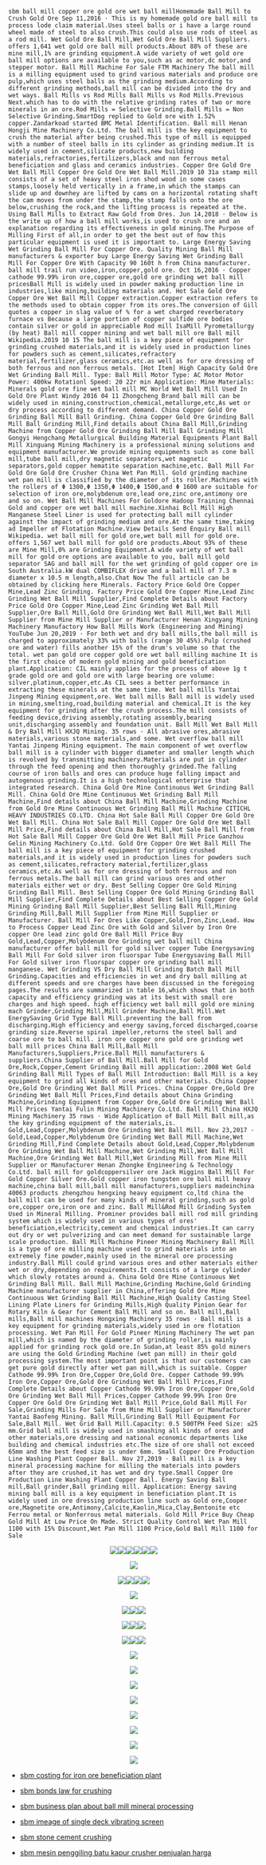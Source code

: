 ```
sbm ball mill copper ore gold ore wet ball millHomemade Ball Mill to Crush Gold Ore Sep 11,2016 · This is my homemade gold ore ball mill to process lode claim material.Uses steel balls or i have a large round wheel made of steel to also crush.This could also use rods of steel as a rod mill. Wet Gold Ore Ball Mill,Wet Gold Ore Ball Mill Suppliers. offers 1,641 wet gold ore ball mill products.About 88% of these are mine mill,1% are grinding equipment.A wide variety of wet gold ore ball mill options are available to you,such as ac motor,dc motor,and stepper motor. Ball Mill Machine For Sale FTM Machinery The ball mill is a milling equipment used to grind various materials and produce ore pulp,which uses steel balls as the grinding medium.According to different grinding methods,ball mill can be divided into the dry and wet ways. Ball Mills vs Rod Mills Ball Mills vs Rod Mills.Previous Next.which has to do with the relative grinding rates of two or more minerals in an ore.Rod Mills = Selective Grinding.Ball Mills = Non Selective Grinding.SmartDog replied to Gold ore with 1.52% copper.Zandarkoad started BMC Metal Identification. Ball mill Henan Hongji Mine Machinery Co.Ltd. The ball mill is the key equipment to crush the material after being crushed.This type of mill is equipped with a number of steel balls in its cylinder as grinding medium.It is widely used in cement,silicate products,new building materials,refractories,fertilizers,black and non ferrous metal beneficiation and glass and ceramics industries. Copper Ore Gold Ore Wet Ball Mill Copper Ore Gold Ore Wet Ball Mill.2019 10 31a stamp mill consists of a set of heavy steel iron shod wood in some cases stamps,loosely held vertically in a frame,in which the stamps can slide up and downhey are lifted by cams on a horizontal rotating shaft the cam moves from under the stamp,the stamp falls onto the ore below,crushing the rock,and the lifting process is repeated at the. Using Ball Mills to Extract Raw Gold from Ores. Jun 14,2018 · Below is the write up of how a ball mill works,is used to crush ore and an explanation regarding its effectiveness in gold mining.The Purpose of Milling First of all,in order to get the best out of how this particular equipment is used it is important to. Large Energy Saving Wet Grinding Ball Mill For Copper Ore. Quality Mining Ball Mill manufacturers & exporter buy Large Energy Saving Wet Grinding Ball Mill For Copper Ore With Capacity 90 160t h from China manufacturer. ball mill trail run video,iron,copper,gold ore. Oct 16,2016 · Copper cathode 99.99% iron ore,copper ore,gold ore grinding wet ball mill pricesBall Mill is widely used in powder making production line in industries,like mining,building materials and. Hot Sale Gold Ore Copper Ore Wet Ball Mill Copper extraction.Copper extraction refers to the methods used to obtain copper from its ores.The conversion of Gill quotes a copper in slag value of % for a wet charged reverberatory furnace vs Because a large portion of copper sulfide ore bodies contain silver or gold in appreciable Rod mill IsaMill Pyrometallurgy (by heat) Ball mill copper mining and wet ball mill ore Ball mill Wikipedia.2019 10 15 The ball mill is a key piece of equipment for grinding crushed materials,and it is widely used in production lines for powders such as cement,silicates,refractory material,fertilizer,glass ceramics,etc.as well as for ore dressing of both ferrous and non ferrous metals. [Hot Item] High Capacity Gold Ore Wet Grinding Ball Mill. Type: Ball Mill Motor Type: AC Motor Motor Power: 400kw Rotationl Speed: 20 22r min Application: Mine Materials: Minerals gold ore fine wet ball mill MC World Wet Ball Mill Used In Gold Ore Plant Windy 2016 04 11 Zhongcheng Brand ball mill can be widely used in mining,construction,chemical,metallurge,etc,As wet or dry process according to different demand. China Copper Gold Ore Grinding Ball Mill Ball Grinding. China Copper Gold Ore Grinding Ball Mill Ball Grinding Mill,Find details about China Ball Mill,Grinding Machine from Copper Gold Ore Grinding Ball Mill Ball Grinding Mill Gongyi Hengchang Metallurgical Building Material Equipments Plant Ball Mill Xinguang Mining Machinery is a professional mining solutions and equipment manufacturer.We provide mining equipments such as cone ball mill,tube ball mill,dry magnetic separators,wet magnetic separators,gold copper hematite separation machine,etc. Ball Mill For Gold Ore Gold Ore Crusher China Wet Pan Mill. Gold grinding machine wet pan mill is classified by the diameter of its roller.Machines with the rollers of Φ 1300,Φ 1350,Φ 1400,Φ 1500,and Φ 1600 are suitable for selection of iron ore,molybdenum ore,lead ore,zinc ore,antimony ore and so on. Wet Ball Mill Machines For Goldore Hadoop Training Chennai Gold and copper ore wet ball mill machine.Xinhai Bcll Mill High Manganese Steel Liner is used for protecting ball mill cylinder against the impact of grinding medium and ore.At the same time,taking ad Impeller of Flotation Machine.View Details Send Enquiry Ball mill Wikipedia. wet ball mill for gold ore,wet ball mill for gold ore. offers 1,567 wet ball mill for gold ore products.About 93% of these are Mine Mill,0% are Grinding Equipment.A wide variety of wet ball mill for gold ore options are available to you, ball mill gold separator SAG and ball mill for the wet grinding of gold copper ore in South Australia.kW dual COMBIFLEX drive and a ball mill of 7.3 m diameter x 10.5 m length,also.Chat Now The full article can be obtained by clicking here Minerals. Factory Price Gold Ore Copper Mine,Lead Zinc Grinding. Factory Price Gold Ore Copper Mine,Lead Zinc Grinding Wet Ball Mill Supplier,Find Complete Details about Factory Price Gold Ore Copper Mine,Lead Zinc Grinding Wet Ball Mill Supplier,Ore Ball Mill,Gold Ore Grinding Wet Ball Mill,Wet Ball Mill Supplier from Mine Mill Supplier or Manufacturer Henan Xingyang Mining Machinery Manufactory How Ball Mills Work (Engineering and Mining) YouTube Jun 20,2019 · For both wet and dry ball mills,the ball mill is charged to approximately 33% with balls (range 30 45%).Pulp (crushed ore and water) fills another 15% of the drum's volume so that the total. wet pan gold ore copper gold ore wet ball milling machine It is the first choice of modern gold mining and gold beneficiation plant.Application: CIL mainly applies for the process of above 1g t grade gold ore and gold ore with large bearing ore volume: silver,platinum,copper,etc.As CIL sees a better performance in extracting these minerals at the same time. Wet ball mills Yantai Jinpeng Mining equipment,ore. Wet ball mills Ball mill is widely used in mining,smelting,road,building material and chemical.It is the key equipment for grinding after the crush process.The mill consists of feeding device,driving assembly,rotating assembly,bearing unit,discharging assembly and foundation unit. Ball Mill Wet Ball Mill & Dry Ball Mill HXJQ Mining. 35 rows · All abrasive ores,abrasive materials,various stone materials,and some. Wet overflow ball mill Yantai Jinpeng Mining equipment. The main component of wet overflow ball mill is a cylinder with bigger diameter and smaller length which is revolved by transmitting machinery.Materials are put in cylinder through the feed opening and then thoroughly grinded.The falling course of iron balls and ores can produce huge falling impact and autogenous grinding.It is a high technological enterprise that integrated research. China Gold Ore Mine Continuous Wet Grinding Ball Mill. China Gold Ore Mine Continuous Wet Grinding Ball Mill Machine,Find details about China Ball Mill Machine,Grinding Machine from Gold Ore Mine Continuous Wet Grinding Ball Mill Machine CITICHL HEAVY INDUSTRIES CO.LTD. China Hot Sale Ball Mill Copper Ore Gold Ore Wet Ball Mill. China Hot Sale Ball Mill Copper Ore Gold Ore Wet Ball Mill Price,Find details about China Ball Mill,Hot Sale Ball Mill from Hot Sale Ball Mill Copper Ore Gold Ore Wet Ball Mill Price Ganzhou Gelin Mining Machinery Co.Ltd. Gold Ore Copper Ore Wet Ball Mill The ball mill is a key piece of equipment for grinding crushed materials,and it is widely used in production lines for powders such as cement,silicates,refractory material,fertilizer,glass ceramics,etc.As well as for ore dressing of both ferrous and non ferrous metals.The ball mill can grind various ores and other materials either wet or dry. Best Selling Copper Ore Gold Mining Grinding Ball Mill. Best Selling Copper Ore Gold Mining Grinding Ball Mill Supplier,Find Complete Details about Best Selling Copper Ore Gold Mining Grinding Ball Mill Supplier,Best Selling Ball Mill,Mining Grinding Mill,Ball Mill Supplier from Mine Mill Supplier or Manufacturer. Ball Mill For Ores Like Copper,Gold,Iron,Zinc,Lead. How to Process Copper Lead Zinc Ore with Gold and Silver by Iron Ore copper Ore lead zinc gold Ore Ball Mill Price Buy Gold,Lead,Copper,Molybdenum Ore Grinding wet ball mill China manufacturer offer ball mill for gold silver copper Tube Energysaving Ball Mill For Gold silver iron fluorspar Tube Energysaving Ball Mill For Gold silver iron fluorspar copper ore grinding ball mill manganese. Wet Grinding VS Dry Ball Mill Grinding Batch Ball Mill Grinding.Capacities and efficiencies in wet and dry ball milling at different speeds and ore charges have been discussed in the foregoing pages.The results are summarized in table 16,which shows that in both capacity and efficiency grinding was at its best with small ore charges and high speed. high efficiency wet ball mill gold ore mining mach Grinder,Grinding Mill,Mill Grinder Machine,Ball Mill.Wet EnergySaving Grid Type Ball Mill.preventing the ball from discharging.High efficiency and energy saving,forced discharged,coarse grinding size.Reverse spiral impeller,returns the steel ball and coarse ore to ball mill. iron ore copper ore gold ore grinding wet ball mill prices China Ball Mill,Ball Mill Manufacturers,Suppliers,Price.Ball Mill manufacturers & suppliers.China Supplier of Ball Mill.Ball Mill for Gold Ore,Rock,Copper,Cement Grinding Ball mill application:.2008 Wet Gold Grinding Ball Mill Types of Ball Mill Introduction: Ball Mill is a key equipment to grind all kinds of ores and other materials. China Copper Ore,Gold Ore Grinding Wet Ball Mill Prices. China Copper Ore,Gold Ore Grinding Wet Ball Mill Prices,Find details about China Grinding Machine,Grinding Equipment from Copper Ore,Gold Ore Grinding Wet Ball Mill Prices Yantai Fulin Mining Machinery Co.Ltd. Ball Mill China HXJQ Mining Machinery 35 rows · Wide Application of Ball Mill Ball mill,as the key grinding equipment of the materials,is. Gold,Lead,Copper,Molybdenum Ore Grinding Wet Ball Mill. Nov 23,2017 · Gold,Lead,Copper,Molybdenum Ore Grinding Wet Ball Mill Machine,Wet Grinding Mill,Find Complete Details about Gold,Lead,Copper,Molybdenum Ore Grinding Wet Ball Mill Machine,Wet Grinding Mill,Wet Ball Mill Machine,Ore Grinding Wet Ball Mill,Wet Grinding Mill from Mine Mill Supplier or Manufacturer Henan Zhongke Engineering & Technology Co.Ltd. ball mill for goldcoppersilver ore Jack Higgins Ball Mill For Gold Copper Silver Ore.Gold copper iron tungsten ore ball mill heavy machine,china ball mill,ball mill manufacturers,suppliers madeinchina 40063 products zhengzhou hengxing heavy equipment co,ltd china the ball mill can be used for many kinds of mineral grinding,such as gold ore,copper ore,iron ore and zinc. Ball Mill&Rod Mill Grinding System Used in Mineral Milling. Prominer provides ball mill rod mill grinding system which is widely used in various types of ores' beneficiation,electricity,cement and chemical industries.It can carry out dry or wet pulverizing and can meet demand for sustainable large scale production. Ball Mill Machine Pineer Mining Machinery Ball Mill is a type of ore milling machine used to grind materials into an extremely fine powder,mainly used in the mineral ore processing industry.Ball Mill could grind various ores and other materials either wet or dry,depending on requirements.It consists of a large cylinder which slowly rotates around a. China Gold Ore Mine Continuous Wet Grinding Ball Mill. Ball Mill Machine,Grinding Machine,Gold Grinding Machine manufacturer supplier in China,offering Gold Ore Mine Continuous Wet Grinding Ball Mill Machine,High Quality Casting Steel Lining Plate Liners for Grinding Mills,High Quality Pinion Gear for Rotary Kiln & Gear for Cement Ball Mill and so on. Ball mill,Ball mills,Ball mill machines Hongxing Machinery 35 rows · Ball mill is a key equipment for grinding materials,widely used in ore flotation processing. Wet Pan Mill For Gold Pineer Mining Machinery The wet pan mill,which is named by the diameter of grinding roller,is mainly applied for grinding rock gold ore.In Sudan,at least 85% gold miners are using the Gold Grinding Machine (wet pan mill) in their gold processing system.The most important point is that our customers can get pure gold directly after wet pan mill,which is suitable. Copper Cathode 99.99% Iron Ore,Copper Ore,Gold Ore. Copper Cathode 99.99% Iron Ore,Copper Ore,Gold Ore Grinding Wet Ball Mill Prices,Find Complete Details about Copper Cathode 99.99% Iron Ore,Copper Ore,Gold Ore Grinding Wet Ball Mill Prices,Copper Cathode 99.99% Iron Ore Copper Ore Gold Ore Grinding Wet Ball Mill Price,Gold Ball Mill For Sale,Grinding Mills For Sale from Mine Mill Supplier or Manufacturer Yantai Baofeng Mining. Ball Mill,Grinding Ball Mill Equipment For Sale,Ball Mill. Wet Grid Ball Mill.Capacity: 0.5 500TPH Feed Size: ≤25 mm.Grid ball mill is widely used in smashing all kinds of ores and other materials,ore dressing and national economic departments like building and chemical industries etc.The size of ore shall not exceed 65mm and the best feed size is under 6mm. Small Copper Ore Production Line Washing Plant Copper Ball. Nov 27,2019 · Ball mill is a key mineral processing machine for milling the materials into powders after they are crushed,it has wet and dry type.Small Copper Ore Production Line Washing Plant Copper Ball. Energy Saving Ball mill,Ball grinder,Ball grinding mill. Application: Energy saving mining ball mill is a key equipment in beneficiation plant.It is widely used in ore dressing production line such as Gold ore,Cooper ore,Magnetite ore,Antimony,Calcite,Kaolin,Mica,Clay,Bentonite etc Ferrou metal or Nonferrous metal materials. Gold Mill Price Buy Cheap Gold Mill At Low Price On Made. Strict Quality Control Wet Pan Mill 1100 with 15% Discount,Wet Pan Mill 1100 Price,Gold Ball Mill 1100 for Sale 
```

<div align="center">
  
<a rel="nofollow" href="https://m.shibang-china.com?f=github&k=sbm+ball+mill+copper+ore+gold+ore+wet+ball+mill"><img src="https://static.shibang-china.com/en/l.png"></a><img src="https://static.shibang-china.com/en/hw.png"><a rel="nofollow" href="https://m.shibang-china.com/product/?f=github&k=sbm+ball+mill+copper+ore+gold+ore+wet+ball+mill"><img src="https://static.shibang-china.com/en/p.png"></a><a rel="nofollow" href="https://m.shibang-china.com/cases/?f=github&k=sbm+ball+mill+copper+ore+gold+ore+wet+ball+mill"><img src="https://static.shibang-china.com/en/c.png"></a><a rel="nofollow" href="https://m.shibang-china.com/news/?f=github&k=sbm+ball+mill+copper+ore+gold+ore+wet+ball+mill"><img src="https://static.shibang-china.com/en/n.png"></a><a rel="nofollow" href="https://m.shibang-china.com?f=github&k=sbm+ball+mill+copper+ore+gold+ore+wet+ball+mill"><img src="https://static.shibang-china.com/en/m.png"></a>

<a rel="nofollow" href="https://m.shibang-china.com/product/?f=github&k=sbm+ball+mill+copper+ore+gold+ore+wet+ball+mill"><img src="https://static.shibang-china.com/en/b.jpg"></a>
  
<a rel="nofollow" href="https://m.shibang-china.com/solution-aggregate.html?f=github&k=sbm+ball+mill+copper+ore+gold+ore+wet+ball+mill"><img src="https://static.shibang-china.com/en/a.jpg"></a><a rel="nofollow" href="https://m.shibang-china.com/solution-mine.html?f=github&k=sbm+ball+mill+copper+ore+gold+ore+wet+ball+mill"><img src="https://static.shibang-china.com/en/m.jpg"></a><a rel="nofollow" href="https://m.shibang-china.com/solution-mill.html?f=github&k=sbm+ball+mill+copper+ore+gold+ore+wet+ball+mill"><img src="https://static.shibang-china.com/en/g.jpg"></a><a rel="nofollow" href="https://m.shibang-china.com/solution-epc.html?f=github&k=sbm+ball+mill+copper+ore+gold+ore+wet+ball+mill"><img src="https://static.shibang-china.com/en/e.jpg"></a>

<a rel="nofollow" href="https://m.shibang-china.com/product/?f=github&k=sbm+ball+mill+copper+ore+gold+ore+wet+ball+mill"><img src="https://static.shibang-china.com/en/a-p.png"></a>

<a rel="nofollow" href="https://m.shibang-china.com/product/crusher/c6x.html?f=github&k=sbm+ball+mill+copper+ore+gold+ore+wet+ball+mill"><img src="https://static.shibang-china.com/en/j.jpg"></a><a rel="nofollow" href="https://m.shibang-china.com/product/crusher/ci5x.html?f=github&k=sbm+ball+mill+copper+ore+gold+ore+wet+ball+mill"><img src="https://static.shibang-china.com/en/i.jpg"></a><a rel="nofollow" href="https://m.shibang-china.com/product/crusher/hst.html?f=github&k=sbm+ball+mill+copper+ore+gold+ore+wet+ball+mill"><img src="https://static.shibang-china.com/en/c.jpg"></a>

<a rel="nofollow" href="https://m.shibang-china.com/product/mill/mtw.html?f=github&k=sbm+ball+mill+copper+ore+gold+ore+wet+ball+mill"><img src="https://static.shibang-china.com/en/mtw.jpg"></a><a rel="nofollow" href="https://m.shibang-china.com/product/mill/scm.html?f=github&k=sbm+ball+mill+copper+ore+gold+ore+wet+ball+mill"><img src="https://static.shibang-china.com/en/scm.jpg"></a><a rel="nofollow" href="https://m.shibang-china.com/product/mill/lm.html?f=github&k=sbm+ball+mill+copper+ore+gold+ore+wet+ball+mill"><img src="https://static.shibang-china.com/en/lm.jpg"></a>

<a rel="nofollow" href="https://m.shibang-china.com/product/sand/vsi6x.html?f=github&k=sbm+ball+mill+copper+ore+gold+ore+wet+ball+mill"><img src="https://static.shibang-china.com/en/6x.jpg"></a><a rel="nofollow" href="https://m.shibang-china.com/product/sand/vu.html?f=github&k=sbm+ball+mill+copper+ore+gold+ore+wet+ball+mill"><img src="https://static.shibang-china.com/en/vu.jpg"></a><a rel="nofollow" href="https://m.shibang-china.com/product/mobile/klun.html?f=github&k=sbm+ball+mill+copper+ore+gold+ore+wet+ball+mill"><img src="https://static.shibang-china.com/en/k.jpg"></a>

<a rel="nofollow" href="https://m.shibang-china.com/cases/?f=github&k=sbm+ball+mill+copper+ore+gold+ore+wet+ball+mill"><img src="https://static.shibang-china.com/en/case.png"></a>

<a rel="nofollow" href="https://m.shibang-china.com/cases/aggregate/202.html?f=github&k=sbm+ball+mill+copper+ore+gold+ore+wet+ball+mill"><img src="https://static.shibang-china.com/en/c-1.jpg"></a>

<a rel="nofollow" href="https://m.shibang-china.com/cases/aggregate/203.html?f=github&k=sbm+ball+mill+copper+ore+gold+ore+wet+ball+mill"><img src="https://static.shibang-china.com/en/c-2.jpg"></a>

<a rel="nofollow" href="https://m.shibang-china.com/cases/mill/123.html?f=github&k=sbm+ball+mill+copper+ore+gold+ore+wet+ball+mill"><img src="https://static.shibang-china.com/en/c-3.jpg"></a>

<a rel="nofollow" href="https://m.shibang-china.com/contact_us.html?f=github&k=sbm+ball+mill+copper+ore+gold+ore+wet+ball+mill"><img src="https://static.shibang-china.com/en/contact.png"></a>

<a rel="nofollow" href="https://swt.shibang-china.com/?f=github&k=sbm+ball+mill+copper+ore+gold+ore+wet+ball+mill"><img src="https://static.shibang-china.com/en/chat.png"></a>

<a rel="nofollow" href="https://whatsapp.shibangsoft.com/WhatsApp.php?f=github&k=sbm+ball+mill+copper+ore+gold+ore+wet+ball+mill"><img src="https://static.shibang-china.com/en/whatsapp.png"></a>

<a rel="nofollow" href="https://m.shibang-china.com/?f=github&k=sbm+ball+mill+copper+ore+gold+ore+wet+ball+mill"><img src="https://static.shibang-china.com/en/website.png"></a>

</div>


* [sbm costing for iron ore beneficiation plant](sbm%20costing%20for%20iron%20ore%20beneficiation%20plant.md)

* [sbm bonds law for crushing](sbm%20bonds%20law%20for%20crushing.md)

* [sbm business plan about ball mill mineral processing](sbm%20business%20plan%20about%20ball%20mill%20mineral%20processing.md)

* [sbm imeage of single deck vibrating screen](sbm%20imeage%20of%20single%20deck%20vibrating%20screen.md)

* [sbm stone cement crushing](sbm%20stone%20cement%20crushing.md)

* [sbm mesin penggiling batu kapur crusher penjualan harga](sbm%20mesin%20penggiling%20batu%20kapur%20crusher%20penjualan%20harga.md)